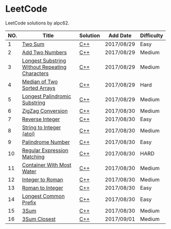 LeetCode
========

LeetCode solutions by alpc62.

|NO.|Title|Solution|Add Date|Difficulty|
|---|-----|--------|--------|----------|
|1|[Two Sum][1]|[C++](0001.two-sum.cpp)|2017/08/29|Easy|
|2|[Add Two Numbers][2]|[C++](0002.add-two-numbers.cpp)|2017/08/29|Medium|
|3|[Longest Substring Without Repeating Characters][3]|[C++](0003.longest-substring-without-repeating-characters.cpp)|2017/08/29|Medium|
|4|[Median of Two Sorted Arrays][4]|[C++](0004.median-of-two-sorted-arrays.cpp)|2017/08/29|Hard|
|5|[Longest Palindromic Substring][5]|[C++](0005.longest-palindromic-substring.cpp)|2017/08/29|Medium|
|6|[ZigZag Conversion][6]|[C++](0006.zigzag-conversion.cpp)|2017/08/30|Medium|
|7|[Reverse Integer][7]|[C++](0007.reverse-integer.cpp)|2017/08/30|Easy|
|8|[String to Integer (atoi)][8]|[C++](0008.string-to-integer-atoi.cpp)|2017/08/30|Medium|
|9|[Palindrome Number][9]|[C++](0009.palindrome-number.cpp)|2017/08/30|Easy|
|10|[Regular Expression Matching][10]|[C++](0010.regular-expression-matching.cpp)|2017/08/30|HARD|
|11|[Container With Most Water][11]|[C++](0011.container-with-most-water.cpp)|2017/08/30|Medium|
|12|[Integer to Roman][12]|[C++](0012.integer-to-roman.cpp)|2017/08/30|Medium|
|13|[Roman to Integer][13]|[C++](0013.roman-to-integer.cpp)|2017/08/30|Easy|
|14|[Longest Common Prefix][14]|[C++](0014.longest-common-prefix.cpp)|2017/08/30|Easy|
|15|[3Sum][15]|[C++](0015.3sum.cpp)|2017/08/30|Medium|
|16|[3Sum Closest][16]|[C++](0016.3sum-closest.cpp)|2017/09/01|Medium|

[1]:https://leetcode.com/problems/two-sum/
[2]:https://leetcode.com/problems/add-two-numbers/
[3]:https://leetcode.com/problems/longest-substring-without-repeating-characters/
[4]:https://leetcode.com/problems/median-of-two-sorted-arrays/
[5]:https://leetcode.com/problems/longest-palindromic-substring/
[6]:https://leetcode.com/problems/zigzag-conversion/
[7]:https://leetcode.com/problems/reverse-integer/
[8]:https://leetcode.com/problems/string-to-integer-atoi/
[9]:https://leetcode.com/problems/palindrome-number/
[10]:https://leetcode.com/problems/regular-expression-matching/
[11]:https://leetcode.com/problems/container-with-most-water/
[12]:https://leetcode.com/problems/integer-to-roman/
[13]:https://leetcode.com/problems/roman-to-integer/
[14]:https://leetcode.com/problems/longest-common-prefix/
[15]:https://leetcode.com/problems/3sum/
[16]:https://leetcode.com/problems/3sum-closest/
